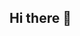 ## Hi there 👋

<!--
**Nuurazzamaan/Nuurazzamaan** is a ✨ _special_ ✨ repository because its `README.md` (this file) appears on your GitHub profile.

Here are some ideas to get you started:

- 🔭 I’m currently working on ...I'm working crypto currency &Airdrop promotion all business work  websites developed 
- 🌱 I’m currently learning ...Accounting 
- 👯 I’m looking to collaborate on ...
- 🤔 I’m looking for help with ...
- 💬 Ask me about ...Nuurazzamaan_bot 
- 📫 How to reach me: ...
- 😄 Pronouns: ...Nuuree
- ⚡ Fun fact: ...
-->
